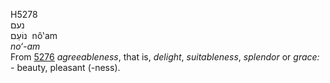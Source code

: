 <body>
  <p>H5278<br>  נעם  <br> נוֹעַם  ‎  nô‛am  <br><i>no‘-am </i><br>From <a href="h5276.htm">5276</a>  <i>agreeableness</i>, that is, <i>delight</i>, <i>suitableness</i>, <i>splendor</i> or <i>grace: - </i>beauty, pleasant (-ness).<br></p>
 </body>